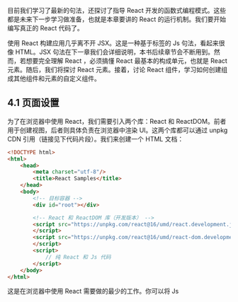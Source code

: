 目前我们学习了最新的句法，还探讨了指导 React 开发的函数式编程模式。这些都是未来下一步学习做准备，也就是本章要讲的 React 的运行机制。我们要开始编写真正的 React 代码了。

使用 React 构建应用几乎离不开 JSX。这是一种基于标签的 Js 句法，看起来很像 HTML。JSX 句法在下一章我们会详细说明，本书后续章节会不断用到。然而，若想要完全理解 React ，必须搞懂 React 最基本的构成单元，也就是 React 元素。随后，我们将探讨 React 元素。接着，讨论 React 组件，学习如何创建组成其他组件和元素的自定义组件。

## 4.1 页面设置

为了在浏览器中使用 React，我们需要引入两个库：React 和 ReactDOM。前者用于创建视图，后者则具体负责在浏览器中渲染 UI。这两个库都可以通过 unpkg CDN 引用（链接见下代码片段）。我们来创建一个 HTML 文档：

```html
<!DOCTYPE html>
<html>
    <head>
        <meta charset="utf-8"/>
        <title>React Samples</title>
    </head>
    <body>
        <!-- 目标容器 -->
        <div id="root"></div>

        <!-- React 和 ReactDOM 库（开发版本） -->
        <script src="https://unpkg.com/react@16/umd/react.development.js">
        </script>
        <script src="https://unpkg.com/react@16/umd/react-dom.development.js">
        </script>
        <script>
            // 纯 React 和 Js 代码
        </script>
    </body>
</html>
```

这是在浏览器中使用 React 需要做的最少的工作。你可以将 Js 
